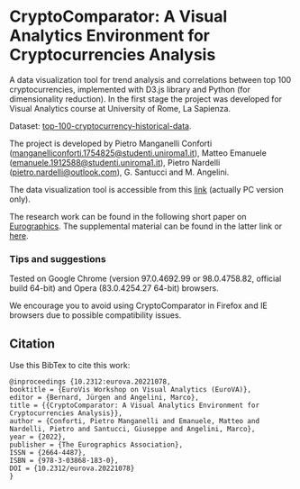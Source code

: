 # CryptoComparator: A Visual Analytics Environment for Cryptocurrencies Analysis
A data visualization tool for trend analysis and correlations between top 100 cryptocurrencies, implemented with D3.js library and Python (for dimensionality reduction). In the first stage the project was developed for Visual Analytics course at University of Rome, La Sapienza.

Dataset: [top-100-cryptocurrency-historical-data](https://www.kaggle.com/natehenderson/top-100-cryptocurrency-historical-data).

The project is developed by Pietro Manganelli Conforti (manganelliconforti.1754825@studenti.uniroma1.it), Matteo Emanuele (emanuele.1912588@studenti.uniroma1.it), Pietro Nardelli (pietro.nardelli@outlook.com), G. Santucci and M. Angelini.

The data visualization tool is accessible from this [link](https://pietro-nardelli.github.io/CryptoComparator/) (actually PC version only).

The research work can be found in the following short paper on [Eurographics](https://diglib.eg.org/handle/10.2312/eurova20221078). The supplemental material can be found in the latter link or [here](https://pietro-nardelli.github.io/CryptoComparator/Supplemental%20material.pdf).

### Tips and suggestions 
Tested on Google Chrome (version 97.0.4692.99 or 98.0.4758.82, official build 64-bit) and Opera (83.0.4254.27 64-bit) browsers.

We encourage you to avoid using CryptoComparator in Firefox and IE browsers due to possible compatibility issues.

## Citation
Use this BibTex to cite this work:
```
@inproceedings {10.2312:eurova.20221078,
booktitle = {EuroVis Workshop on Visual Analytics (EuroVA)},
editor = {Bernard, Jürgen and Angelini, Marco},
title = {{CryptoComparator: A Visual Analytics Environment for Cryptocurrencies Analysis}},
author = {Conforti, Pietro Manganelli and Emanuele, Matteo and Nardelli, Pietro and Santucci, Giuseppe and Angelini, Marco},
year = {2022},
publisher = {The Eurographics Association},
ISSN = {2664-4487},
ISBN = {978-3-03868-183-0},
DOI = {10.2312/eurova.20221078}
}
```

